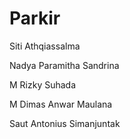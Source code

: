 # Parkir

Siti Athqiassalma

Nadya Paramitha Sandrina 

M Rizky Suhada

M Dimas Anwar Maulana

Saut Antonius Simanjuntak
